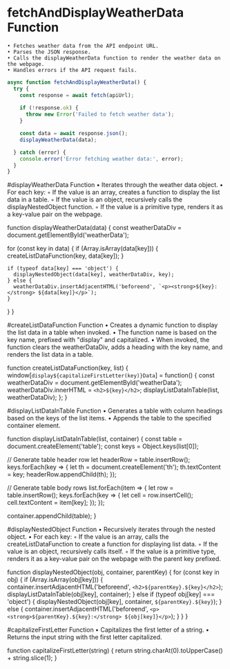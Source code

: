 # fetchAndDisplayWeatherData Function
    • Fetches weather data from the API endpoint URL.
    • Parses the JSON response.
    • Calls the displayWeatherData function to render the weather data on the webpage.
    • Handles errors if the API request fails.
```javascript
async function fetchAndDisplayWeatherData() {
  try {
    const response = await fetch(apiUrl);
    
    if (!response.ok) {
      throw new Error('Failed to fetch weather data');
    }

    const data = await response.json();
    displayWeatherData(data);

  } catch (error) {
    console.error('Error fetching weather data:', error);
  }
}
```

#displayWeatherData Function
    • Iterates through the weather data object.
    • For each key:
        ◦ If the value is an array, creates a function to display the list data in a table.
        ◦ If the value is an object, recursively calls the displayNestedObject function.
        ◦ If the value is a primitive type, renders it as a key-value pair on the webpage.

function displayWeatherData(data) {
  const weatherDataDiv = document.getElementById('weatherData');
  
  for (const key in data) {
    if (Array.isArray(data[key])) {
      createListDataFunction(key, data[key]);
    }

    if (typeof data[key] === 'object') {
      displayNestedObject(data[key], weatherDataDiv, key);
    } else {
      weatherDataDiv.insertAdjacentHTML('beforeend', `<p><strong>${key}:</strong> ${data[key]}</p>`);
    }
  }
}

#createListDataFunction Function
    • Creates a dynamic function to display the list data in a table when invoked.
    • The function name is based on the key name, prefixed with "display" and capitalized.
    • When invoked, the function clears the weatherDataDiv, adds a heading with the key name, and renders the list data in a table.

function createListDataFunction(key, list) {
  window[`display${capitalizeFirstLetter(key)}Data`] = function() {
    const weatherDataDiv = document.getElementById('weatherData');
    weatherDataDiv.innerHTML = `<h2>${key}</h2>`;
    displayListDataInTable(list, weatherDataDiv);
  };
}

#displayListDataInTable Function
    • Generates a table with column headings based on the keys of the list items.
    • Appends the table to the specified container element.

function displayListDataInTable(list, container) {
  const table = document.createElement('table');
  const keys = Object.keys(list[0]);

  // Generate table header row
  let headerRow = table.insertRow();
  keys.forEach(key => {
    let th = document.createElement('th');
    th.textContent = key;
    headerRow.appendChild(th);
  });

  // Generate table body rows
  list.forEach(item => {
    let row = table.insertRow();
    keys.forEach(key => {
      let cell = row.insertCell();
      cell.textContent = item[key];
    });
  });

  container.appendChild(table);
}


#displayNestedObject Function
    • Recursively iterates through the nested object.
    • For each key:
        ◦ If the value is an array, calls the createListDataFunction to create a function for displaying list data.
        ◦ If the value is an object, recursively calls itself.
        ◦ If the value is a primitive type, renders it as a key-value pair on the webpage with the parent key prefixed.

function displayNestedObject(obj, container, parentKey) {
  for (const key in obj) {
    if (Array.isArray(obj[key])) {
      container.insertAdjacentHTML('beforeend', `<h2>${parentKey}.${key}</h2>`);
      displayListDataInTable(obj[key], container);
    } else if (typeof obj[key] === 'object') {
      displayNestedObject(obj[key], container, `${parentKey}.${key}`);
    } else {
      container.insertAdjacentHTML('beforeend', `<p><strong>${parentKey}.${key}:</strong> ${obj[key]}</p>`);
    }
  }
}

#capitalizeFirstLetter Function
    • Capitalizes the first letter of a string.
    • Returns the input string with the first letter capitalized.

function capitalizeFirstLetter(string) {
  return string.charAt(0).toUpperCase() + string.slice(1);
}
